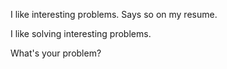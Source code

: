 I like interesting problems. Says so on my resume. 

I like solving interesting problems. 

What's your problem?
